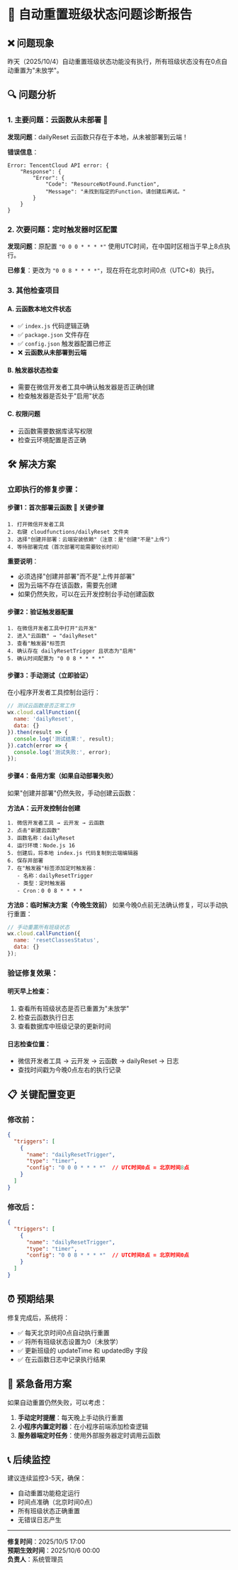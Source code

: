 # 🔧 自动重置班级状态问题诊断报告

## ❌ **问题现象**
昨天（2025/10/4）自动重置班级状态功能没有执行，所有班级状态没有在0点自动重置为"未放学"。

## 🔍 **问题分析**

### **1. 主要问题：云函数从未部署** 🚨
**发现问题**：dailyReset 云函数只存在于本地，从未被部署到云端！

**错误信息**：
```
Error: TencentCloud API error: {
    "Response": {
        "Error": {
            "Code": "ResourceNotFound.Function",
            "Message": "未找到指定的Function，请创建后再试。"
        }
    }
}
```

### **2. 次要问题：定时触发器时区配置**
**发现问题**：原配置 `"0 0 0 * * * *"` 使用UTC时间，在中国时区相当于早上8点执行。

**已修复**：更改为 `"0 0 8 * * * *"`，现在将在北京时间0点（UTC+8）执行。

### **3. 其他检查项目**

#### A. 云函数本地文件状态
- ✅ `index.js` 代码逻辑正确
- ✅ `package.json` 文件存在
- ✅ `config.json` 触发器配置已修正
- ❌ **云函数从未部署到云端**

#### B. 触发器状态检查
- 需要在微信开发者工具中确认触发器是否正确创建
- 检查触发器是否处于"启用"状态

#### C. 权限问题
- 云函数需要数据库读写权限
- 检查云环境配置是否正确

## 🛠️ **解决方案**

### **立即执行的修复步骤：**

#### 步骤1：首次部署云函数 🚨 **关键步骤**
```
1. 打开微信开发者工具
2. 右键 cloudfunctions/dailyReset 文件夹
3. 选择"创建并部署：云端安装依赖"（注意：是"创建"不是"上传"）
4. 等待部署完成（首次部署可能需要较长时间）
```

**重要说明**：
- 必须选择"创建并部署"而不是"上传并部署"
- 因为云端不存在该函数，需要先创建
- 如果仍然失败，可以在云开发控制台手动创建函数

#### 步骤2：验证触发器配置
```
1. 在微信开发者工具中打开"云开发"
2. 进入"云函数" → "dailyReset"
3. 查看"触发器"标签页
4. 确认存在 dailyResetTrigger 且状态为"启用"
5. 确认时间配置为 "0 0 8 * * * *"
```

#### 步骤3：手动测试（立即验证）
在小程序开发者工具控制台运行：
```javascript
// 测试云函数是否正常工作
wx.cloud.callFunction({
  name: 'dailyReset',
  data: {}
}).then(result => {
  console.log('测试结果:', result);
}).catch(error => {
  console.log('测试失败:', error);
});
```

#### 步骤4：备用方案（如果自动部署失败）
如果"创建并部署"仍然失败，手动创建云函数：

**方法A：云开发控制台创建**
```
1. 微信开发者工具 → 云开发 → 云函数
2. 点击"新建云函数"
3. 函数名称：dailyReset
4. 运行环境：Node.js 16
5. 创建后，将本地 index.js 代码复制到云端编辑器
6. 保存并部署
7. 在"触发器"标签添加定时触发器：
   - 名称：dailyResetTrigger
   - 类型：定时触发器  
   - Cron：0 0 8 * * * *
```

**方法B：临时解决方案（今晚生效前）**
如果今晚0点前无法确认修复，可以手动执行重置：
```javascript
// 手动重置所有班级状态
wx.cloud.callFunction({
  name: 'resetClassesStatus',
  data: {}
});
```

### **验证修复效果：**

#### 明天早上检查：
1. 查看所有班级状态是否已重置为"未放学"
2. 检查云函数执行日志
3. 查看数据库中班级记录的更新时间

#### 日志检查位置：
- 微信开发者工具 → 云开发 → 云函数 → dailyReset → 日志
- 查找时间戳为今晚0点左右的执行记录

## 📋 **关键配置变更**

### **修改前：**
```json
{
  "triggers": [
    {
      "name": "dailyResetTrigger", 
      "type": "timer",
      "config": "0 0 0 * * * *"  // UTC时间0点 = 北京时间8点
    }
  ]
}
```

### **修改后：**
```json
{
  "triggers": [
    {
      "name": "dailyResetTrigger",
      "type": "timer", 
      "config": "0 0 8 * * * *"  // UTC时间8点 = 北京时间0点
    }
  ]
}
```

## ⏰ **预期结果**

修复完成后，系统将：
- ✅ 每天北京时间0点自动执行重置
- ✅ 将所有班级状态设置为0（未放学）
- ✅ 更新班级的 updateTime 和 updatedBy 字段
- ✅ 在云函数日志中记录执行结果

## 🚨 **紧急备用方案**

如果自动重置仍然失败，可以考虑：

1. **手动定时提醒**：每天晚上手动执行重置
2. **小程序内置定时器**：在小程序前端添加检查逻辑
3. **服务器端定时任务**：使用外部服务器定时调用云函数

## 📞 **后续监控**

建议连续监控3-5天，确保：
- 自动重置功能稳定运行
- 时间点准确（北京时间0点）
- 所有班级状态正确重置
- 无错误日志产生

---

**修复时间**：2025/10/5 17:00  
**预期生效时间**：2025/10/6 00:00  
**负责人**：系统管理员
